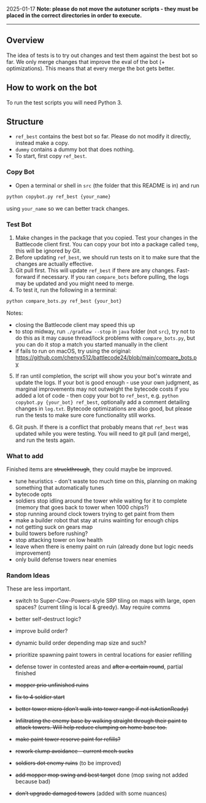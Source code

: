 2025-01-17 **Note: please do not move the autotuner scripts - they must be placed in the correct directories in order to execute.**

---

## Overview

The idea of tests is to try out changes and test them against the best bot so far. We only merge changes that improve the eval of the bot (+ optimizations). This means that at every merge the bot gets better.

## How to work on the bot

To run the test scripts you will need Python 3.

## Structure
* `ref_best` contains the best bot so far. Please do not modify it directly, instead make a copy.
* `dummy` contains a dummy bot that does nothing.
* To start, first copy `ref_best`.


### Copy Bot
* Open a terminal or shell in `src` (the folder that this README is in) and run
```sh
python copybot.py ref_best {your_name}
```
using `your_name` so we can better track changes.

### Test Bot
1. Make changes in the package that you copied. Test your changes in the Battlecode client first. You can copy your bot into a package called `temp`, this will be ignored by Git.
2. Before updating `ref_best`, we should run tests on it to make sure that the changes are actually effective.
3. Git pull first. This will update `ref_best` if there are any changes. Fast-forward if necessary. If you ran `compare_bots` before pulling, the logs may be updated and you might need to merge.
4. To test it, run the following in a terminal:
```sh
python compare_bots.py ref_best {your_bot}
```
Notes:
* closing the Battlecode client may speed this up
* to stop midway, run `./gradlew --stop` in `java` folder (not `src`), try not to do this as it may cause thread/lock problems with `compare_bots.py`, but you can do it stop a match you started manually in the client
* if fails to run on macOS, try using the original: https://github.com/chenyx512/battlecode24/blob/main/compare_bots.py


5. If ran until completion, the script will show you your bot's winrate and update the logs. If your bot is good enough - use your own judgment, as marginal improvements may not outweight the bytecode costs if you added a lot of code - then copy your bot to `ref_best`, e.g. `python copybot.py {your_bot} ref_best`, optionally add a comment detailing changes in `log.txt`. Bytecode optimizations are also good, but please run the tests to make sure core functionality still works.

6. Git push. If there is a conflict that probably means that `ref_best` was updated while you were testing. You will need to git pull (and merge), and run the tests again.


### What to add

Finished items are ~~struckthrough~~, they could maybe be improved.

* tune heuristics - don't waste too much time on this, planning on making something that automatically tunes
* bytecode opts
* soldiers stop idling around the tower while waiting for it to complete (memory that goes back to tower when 1000 chips?)
* stop running around clock towers trying to get paint from them
* make a builder robot that stay at ruins wainting for enough chips
* not getting suck on gears map
* build towers before rushing?
* stop attacking tower on low health
* leave when there is enemy paint on ruin (already done but logic needs improvement)
* only build defense towers near enemies


### Random Ideas

These are less important.

* switch to Super-Cow-Powers-style SRP tiling on maps with large, open spaces? (current tiling is local & greedy). May require comms
* better self-destruct logic?
* improve build order?
* dynamic build order depending map size and such?


* prioritize spawning paint towers in central locations for easier refilling

* defense tower in contested areas and ~~after a certain round~~, partial finished
* ~~mopper prio unfinished ruins~~
* ~~fix to 4 soldier start~~
* ~~better tower micro (don’t walk into tower range if not isActionReady)~~
* ~~Infiltrating the enemy base by walking straight through their paint to attack towers. Will help reduce clumping on home base too.~~
* ~~make paint tower reserve paint for refills?~~
* ~~rework clump avoidance - current mech sucks~~
* ~~soldiers dot enemy ruins~~ (to be improved)
* ~~add mopper mop swing and best target~~ done (mop swing not added because bad)
* ~~don’t upgrade damaged towers~~ (added with some nuances)
